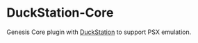 DuckStation-Core
=============

Genesis Core plugin with [DuckStation](https://github.com/stenzek/duckstation
) to support PSX emulation.
